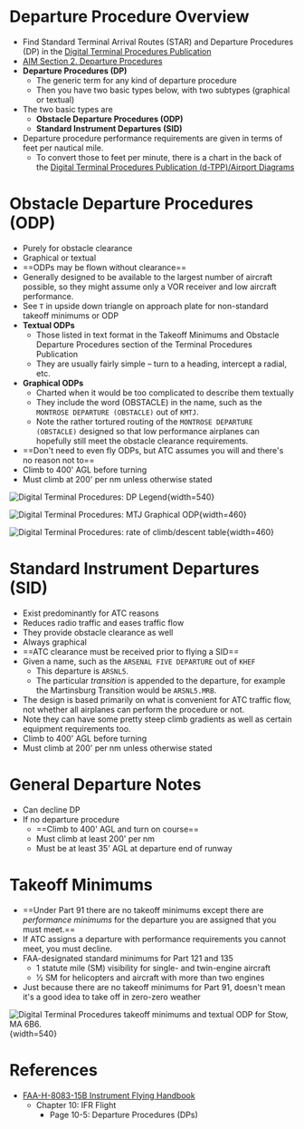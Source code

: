 # Departure Procedure Overview

* Find Standard Terminal Arrival Routes (STAR) and Departure Procedures (DP) in the [Digital Terminal Procedures Publication](https://www.faa.gov/air_traffic/flight_info/aeronav/digital_products/dtpp/)
* [AIM Section 2. Departure Procedures](https://www.faa.gov/air_traffic/publications/atpubs/aim_html/chap5_section_2.html)
* **Departure Procedures (DP)**
  * The generic term for any kind of departure procedure
  * Then you have two basic types below, with two subtypes (graphical or textual)
* The two basic types are
  * **Obstacle Departure Procedures (ODP)**
  * **Standard Instrument Departures (SID)**
* Departure procedure performance requirements are given in terms of feet per nautical mile.
  * To convert those to feet per minute, there is a chart in the back of the [Digital Terminal Procedures Publication (d-TPP)/Airport Diagrams](https://www.faa.gov/air_traffic/flight_info/aeronav/digital_products/dtpp/)

# Obstacle Departure Procedures (ODP)

* Purely for obstacle clearance
* Graphical or textual
* ==ODPs may be flown without clearance==
* Generally designed to be available to the largest number of aircraft possible, so they might assume only a VOR receiver and low aircraft performance.
* See `T` in upside down triangle on approach plate for non-standard takeoff minimums or ODP
* **Textual ODPs**
  * Those listed in text format in the Takeoff Minimums and Obstacle Departure Procedures section of the Terminal Procedures Publication
  * They are usually fairly simple – turn to a heading, intercept a radial, etc.
* **Graphical ODPs**
  * Charted when it would be too complicated to describe them textually
  * They include the word (OBSTACLE) in the name, such as the `MONTROSE DEPARTURE (OBSTACLE)` out of `KMTJ`.
  * Note the rather tortured routing of the `MONTROSE DEPARTURE (OBSTACLE)` designed so that low performance airplanes can hopefully still meet the obstacle clearance requirements.
* ==Don't need to even fly ODPs, but ATC assumes you will and there's no reason not to==
* Climb to 400' AGL before turning
* Must climb at 200' per nm unless otherwise stated

![Digital Terminal Procedures: DP Legend](/img/tpp/dtpp-dp-legend.jpg){width=540}

![Digital Terminal Procedures: MTJ Graphical ODP](/img/tpp/dtpp-graphical-odp.jpg){width=460}

![Digital Terminal Procedures: rate of climb/descent table](/img/tpp/dtpp-rate-of-climb-table.png){width=460}

# Standard Instrument Departures (SID)

* Exist predominantly for ATC reasons
* Reduces radio traffic and eases traffic flow
* They provide obstacle clearance as well
* Always graphical
* ==ATC clearance must be received prior to flying a SID==
* Given a name, such as the `ARSENAL FIVE DEPARTURE` out of `KHEF`
  * This departure is `ARSNL5`.
  * The particular *transition* is appended to the departure, for example the Martinsburg Transition would be `ARSNL5.MRB`.
* The design is based primarily on what is convenient for ATC traffic flow, not whether all airplanes can perform the procedure or not.
* Note they can have some pretty steep climb gradients as well as certain equipment requirements too.
* Climb to 400' AGL before turning
* Must climb at 200' per nm unless otherwise stated

# General Departure Notes

* Can decline DP
* If no departure procedure
  * ==Climb to 400' AGL and turn on course==
  * Must climb at least 200' per nm
  * Must be at least 35' AGL at departure end of runway

# Takeoff Minimums

* ==Under Part 91 there are no takeoff minimums except there are *performance minimums* for the departure you are assigned that you must meet.==
* If ATC assigns a departure with performance requirements you cannot meet, you must decline.
* FAA-designated standard minimums for Part 121 and 135
  * 1 statute mile (SM) visibility for single- and twin-engine aircraft
  * 1⁄2 SM for helicopters and aircraft with more than two engines
* Just because there are no takeoff minimums for Part 91, doesn't mean it's a good idea to take off in zero-zero weather

![Digital Terminal Procedures takeoff minimums and textual ODP for Stow, MA 6B6.](/img/tpp/dtpp-takeoff-mins.png){width=540}

# References

* [FAA-H-8083-15B Instrument Flying Handbook](https://www.faa.gov/sites/faa.gov/files/regulations_policies/handbooks_manuals/aviation/FAA-H-8083-15B.pdf)
  * Chapter 10: IFR Flight
    * Page 10-5: Departure Procedures (DPs)
